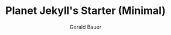 ---
title: "Planet Jekyll's Starter (Minimal)"
github: https://github.com/planetjekyll/jekyll-starter-theme
demo: http://planetjekyll.github.io/jekyll-starter-theme/
author: Gerald Bauer
ssg:
  - Jekyll
cms:
  - No Cms
---